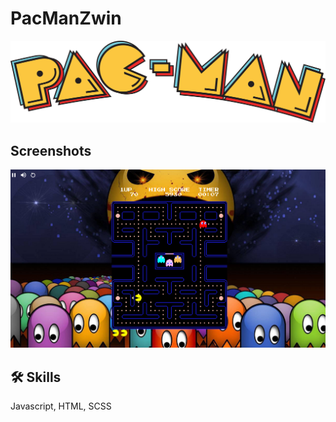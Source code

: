 # PacManZwin
![Logo](https://raw.githubusercontent.com/HamzaAboumousa/PacMan/main/pacman_logo.png)


## Screenshots

![App Screenshot](https://raw.githubusercontent.com/HamzaAboumousa/PacMan/main/Screenshot%20from%202023-07-10%2020-31-24.png)
## 🛠 Skills
Javascript, HTML, SCSS
